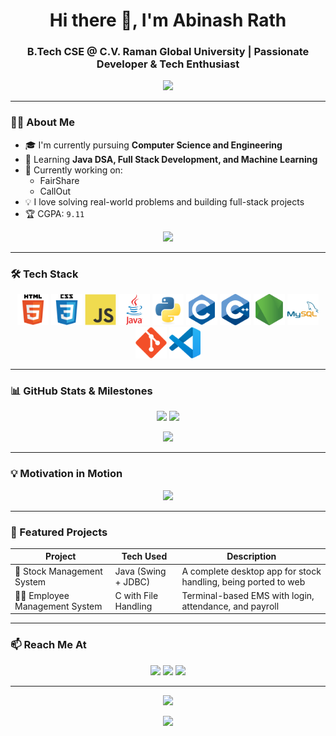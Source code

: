 <h1 align="center">Hi there 👋, I'm Abinash Rath</h1>
<h3 align="center">B.Tech CSE @ C.V. Raman Global University | Passionate Developer & Tech Enthusiast</h3>


<p align="center">
  <img src="https://media.tenor.com/qJ5evVs-_uUAAAAC/coding.gif" width="250"/>
</p>

---

### 👨‍💻 About Me
- 🎓 I'm currently pursuing **Computer Science and Engineering**  
- 🧠 Learning **Java DSA, Full Stack Development, and Machine Learning**  
- 🌱 Currently working on:
  - FairShare
  - CallOut
- 💡 I love solving real-world problems and building full-stack projects  
- 🏆 CGPA: `9.11`

<p align="center">
  <img src="https://i.gifer.com/origin/29/2961b70c62f0c960a0a9b201b6e59d3f_w200.gif" width="150"/>
</p>

---

### 🛠️ Tech Stack

<p align="center">
  <img src="https://raw.githubusercontent.com/devicons/devicon/master/icons/html5/html5-original-wordmark.svg" width="50" height="50"/>
  <img src="https://raw.githubusercontent.com/devicons/devicon/master/icons/css3/css3-original-wordmark.svg" width="50" height="50"/>
  <img src="https://raw.githubusercontent.com/devicons/devicon/master/icons/javascript/javascript-original.svg" width="50" height="50"/>
  <img src="https://raw.githubusercontent.com/devicons/devicon/master/icons/java/java-original-wordmark.svg" width="50" height="50"/>
  <img src="https://raw.githubusercontent.com/devicons/devicon/master/icons/python/python-original.svg" width="50" height="50"/>
  <img src="https://raw.githubusercontent.com/devicons/devicon/master/icons/c/c-original.svg" width="50" height="50"/>
  <img src="https://raw.githubusercontent.com/devicons/devicon/master/icons/cplusplus/cplusplus-original.svg" width="50" height="50"/>
  <img src="https://raw.githubusercontent.com/devicons/devicon/master/icons/nodejs/nodejs-original.svg" width="50" height="50"/>
  <img src="https://raw.githubusercontent.com/devicons/devicon/master/icons/mysql/mysql-original-wordmark.svg" width="50" height="50"/>
  <img src="https://raw.githubusercontent.com/devicons/devicon/master/icons/git/git-original.svg" width="50" height="50"/>
  <img src="https://raw.githubusercontent.com/devicons/devicon/master/icons/vscode/vscode-original.svg" width="50" height="50"/>
</p>

---

### 📊 GitHub Stats & Milestones

<p align="center">
  <img src="https://github-readme-stats.vercel.app/api?username=Abinashrath003&show_icons=true&theme=radical" width="45%" />
  <img src="https://github-readme-streak-stats.herokuapp.com?user=Abinashrath003&theme=radical" width="45%" />
</p>

<p align="center">
  <img src="https://github-profile-trophy.vercel.app/?username=Abinashrath003&theme=radical&column=4&margin-w=15&margin-h=15" />
</p>

---

### 💡 Motivation in Motion

<p align="center">
  <img src="https://quotes-github-readme.vercel.app/api?type=horizontal&theme=radical" />
</p>

---

### 📂 Featured Projects

| Project | Tech Used | Description |
|--------|-----------|-------------|
| 🧾 Stock Management System | Java (Swing + JDBC) | A complete desktop app for stock handling, being ported to web |
| 👨‍💼 Employee Management System | C with File Handling | Terminal-based EMS with login, attendance, and payroll |


---

### 📫 Reach Me At

<p align="center">
  <a href="https://linkedin.com/in/abinash048"><img src="https://img.shields.io/badge/-LinkedIn-0A66C2?style=flat&logo=linkedin&logoColor=white"/></a>
  <a href="https://github.com/Abinashrath003"><img src="https://img.shields.io/badge/-GitHub-181717?style=flat&logo=github&logoColor=white"/></a>
  <a href="mailto:abinashrath610@gmail.com"><img src="https://img.shields.io/badge/-Email-D14836?style=flat&logo=gmail&logoColor=white"/></a>
</p>

---

<p align="center">
  <img src="https://komarev.com/ghpvc/?username=Abinashrath003&label=Profile%20views&color=0e75b6&style=flat" />
</p>

<p align="center">
  <img src="https://www.animatedimages.org/data/media/110/animated-clock-image-0036.gif" width="80" />
</p>

